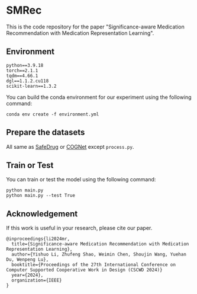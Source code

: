 # SMRec

This is the code repository for the paper "Significance-aware Medication Recommendation with Medication Representation Learning".

## Environment
```
python==3.9.18
torch==2.1.1
tqdm==4.66.1
dgl==1.1.2.cu118
scikit-learn==1.3.2
```
You can build the conda environment for our experiment using the following command:
```
conda env create -f environment.yml
```



## Prepare the datasets

All same as [SafeDrug](https://github.com/ycq091044/SafeDrug/) or [COGNet](https://github.com/BarryRun/COGNet) except `process.py`.



## Train or Test


You can train or test the model using the following command:
```
python main.py
python main.py --test True
```

## Acknowledgement
If this work is useful in your research, please cite our paper.

```
@inproceedings{li2024mr,
  title={Significance-aware Medication Recommendation with Medication Representation Learning},
  author={Yishuo Li, Zhufeng Shao, Weimin Chen, Shoujin Wang, Yuehan Du, Wenpeng Lu},
  booktitle={Proceedings of the 27th International Conference on Computer Supported Cooperative Work in Design (CSCWD 2024)}
  year={2024},
  organization={IEEE}
}
```
